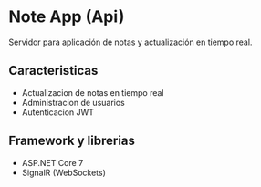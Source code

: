 # Note App (Api)
Servidor para aplicación de notas y actualización en tiempo real.


## Caracteristicas

- Actualizacion de notas en tiempo real
- Administracion de usuarios
- Autenticacion JWT


## Framework y librerias

- ASP.NET Core 7
- SignalR (WebSockets)